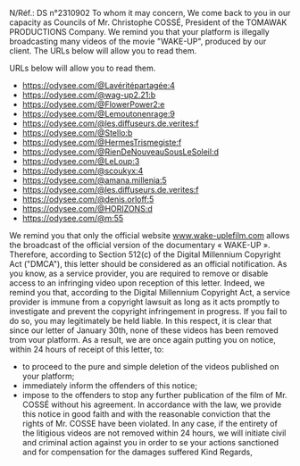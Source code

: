N/Réf.: DS n°2310902
To whom it may concern,
We come back to you in our capacity as Councils of Mr. Christophe COSSÉ,
President of the TOMAWAK PRODUCTIONS Company.
We remind you that your platform is illegally broadcasting many videos of the movie "WAKE-UP", produced by our client.
The URLs below will allow you to read them.

URLs below will allow you to read them.
- https://odysee.com/@Lavéritépartagée:4
- https://odysee.com/@wag-up2.21:b
- https://odysee.com/@FlowerPower2:e
- https://odysee.com/@Lemoutonenrage:9
- https://odysee.com/@les.diffuseurs.de.verites:f
- https://odysee.com/@Stello:b
- https://odysee.com/@HermesTrismegiste:f
- https://odysee.com/@RienDeNouveauSousLeSoleil:d
- https://odysee.com/@LeLoup:3
- https://odysee.com/@scoukyx:4
- https://odysee.com/@amana.millenia:5
- https://odysee.com/@les.diffuseurs.de.verites:f
- https://odysee.com/@denis.orloff:5
- https://odysee.com/@HORIZONS:d
- https://odysee.com/@m:55

We remind you that only the official website www.wake-uplefilm.com allows the broadcast
of the official version of the documentary « WAKE-UP ».
Therefore, according to Section 512(c) of the Digital Millennium Copyright Act ("DMCA"), this
letter should be considered as an official notification.
As you know, as a service provider, you are required to remove or disable access to an
infringing video upon reception of this letter.
Indeed, we remind you that, according to the Digital Millennium Copyright Act, a service
provider is immune from a copyright lawsuit as long as it acts promptly to investigate and
prevent the copyright infringement in progress.
If you fail to do so, you may legitimately be held liable.
In this respect, it is clear that since our letter of January 30th, none of these videos has been
removed trom vour platform.
As a result, we are once again putting you on notice, within 24 hours of receipt of this letter,
to:
- to proceed to the pure and simple deletion of the videos published on your platform;
- immediately inform the offenders of this notice;
- impose to the offenders to stop any further publication of the film of Mr. COSSÉ without his
agreement.
In accordance with the law, we provide this notice in good faith and with the reasonable
conviction that the rights of Mr. COSSE have been violated.
In any case, if the entirety of the litigious videos are not removed within 24 hours, we will
initiate civil and criminal action against you in order to se your actions sanctioned and for
compensation for the damages suffered
Kind Regards,
